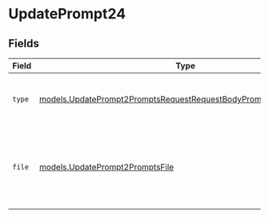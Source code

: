 # UpdatePrompt24


## Fields

| Field                                                                                                                                      | Type                                                                                                                                       | Required                                                                                                                                   | Description                                                                                                                                |
| ------------------------------------------------------------------------------------------------------------------------------------------ | ------------------------------------------------------------------------------------------------------------------------------------------ | ------------------------------------------------------------------------------------------------------------------------------------------ | ------------------------------------------------------------------------------------------------------------------------------------------ |
| `type`                                                                                                                                     | [models.UpdatePrompt2PromptsRequestRequestBodyPromptMessages2Type](../models/updateprompt2promptsrequestrequestbodypromptmessages2type.md) | :heavy_check_mark:                                                                                                                         | The type of the content part. Always `file`.                                                                                               |
| `file`                                                                                                                                     | [models.UpdatePrompt2PromptsFile](../models/updateprompt2promptsfile.md)                                                                   | :heavy_check_mark:                                                                                                                         | File data for the content part. Must contain either file_data or uri, but not both.                                                        |